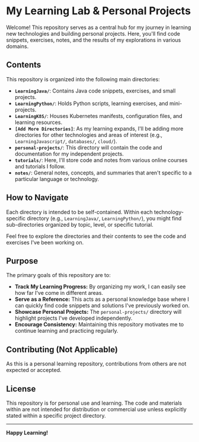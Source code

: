 # My Learning Lab & Personal Projects

Welcome! This repository serves as a central hub for my journey in learning new technologies and building personal projects. Here, you'll find code snippets, exercises, notes, and the results of my explorations in various domains.

## Contents

This repository is organized into the following main directories:

-   **`LearningJava/`**: Contains Java code snippets, exercises, and small projects.
-   **`LearningPython/`**: Holds Python scripts, learning exercises, and mini-projects.
-   **`LearningK8S/`**: Houses Kubernetes manifests, configuration files, and learning resources.
-   **`[Add More Directories]`**: As my learning expands, I'll be adding more directories for other technologies and areas of interest (e.g., `LearningJavascript/`, `databases/`, `cloud/`).
-   **`personal-projects/`**: This directory will contain the code and documentation for my independent projects.
-   **`tutorials/`**: Here, I'll store code and notes from various online courses and tutorials I follow.
-   **`notes/`**: General notes, concepts, and summaries that aren't specific to a particular language or technology.

## How to Navigate

Each directory is intended to be self-contained. Within each technology-specific directory (e.g., `LearningJava/`, `LearningPython/`), you might find sub-directories organized by topic, level, or specific tutorial.



Feel free to explore the directories and their contents to see the code and exercises I've been working on.

## Purpose

The primary goals of this repository are to:

-   **Track My Learning Progress:** By organizing my work, I can easily see how far I've come in different areas.
-   **Serve as a Reference:** This acts as a personal knowledge base where I can quickly find code snippets and solutions I've previously worked on.
-   **Showcase Personal Projects:** The `personal-projects/` directory will highlight projects I've developed independently.
-   **Encourage Consistency:** Maintaining this repository motivates me to continue learning and practicing regularly.

## Contributing (Not Applicable)

As this is a personal learning repository, contributions from others are not expected or accepted.

## License

This repository is for personal use and learning. The code and materials within are not intended for distribution or commercial use unless explicitly stated within a specific project directory.


---

**Happy Learning!**
